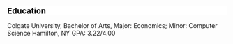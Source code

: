 
<h2 style="color:Black;background:white;font-size:18px">Education</h2>
<body> 
    <p>
        Colgate University, Bachelor of Arts, Major: Economics; Minor: Computer Science	Hamilton, NY 
        GPA: 3.22/4.00 
    </p>
    

</body>
